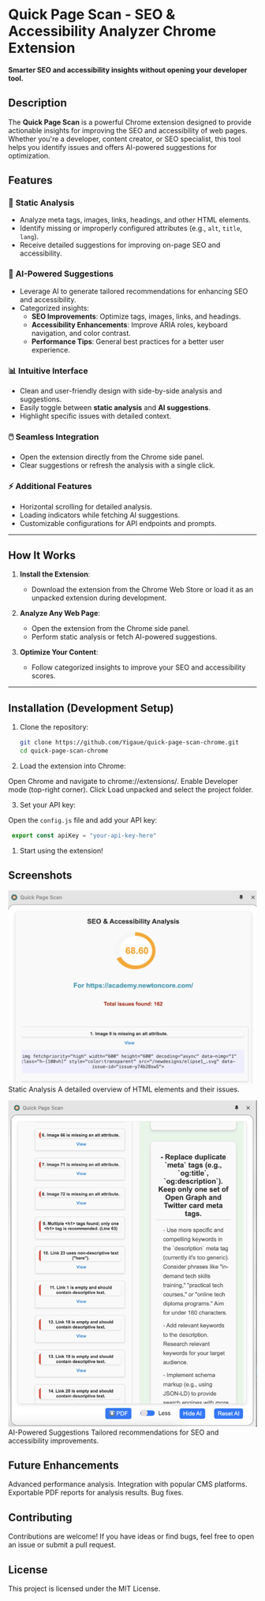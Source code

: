 # Quick Page Scan - SEO & Accessibility Analyzer Chrome Extension

**Smarter SEO and accessibility insights without opening your developer tool.**

## Description

The **Quick Page Scan** is a powerful Chrome extension designed to provide actionable insights for improving the SEO and accessibility of web pages. Whether you're a developer, content creator, or SEO specialist, this tool helps you identify issues and offers AI-powered suggestions for optimization.

## Features

### 🚀 **Static Analysis**

- Analyze meta tags, images, links, headings, and other HTML elements.
- Identify missing or improperly configured attributes (e.g., `alt`, `title`, `lang`).
- Receive detailed suggestions for improving on-page SEO and accessibility.

### 🤖 **AI-Powered Suggestions**

- Leverage AI to generate tailored recommendations for enhancing SEO and accessibility.
- Categorized insights:
  - **SEO Improvements**: Optimize tags, images, links, and headings.
  - **Accessibility Enhancements**: Improve ARIA roles, keyboard navigation, and color contrast.
  - **Performance Tips**: General best practices for a better user experience.

### 📊 **Intuitive Interface**

- Clean and user-friendly design with side-by-side analysis and suggestions.
- Easily toggle between **static analysis** and **AI suggestions**.
- Highlight specific issues with detailed context.

### 🖱️ **Seamless Integration**

- Open the extension directly from the Chrome side panel.
- Clear suggestions or refresh the analysis with a single click.

### ⚡ **Additional Features**

- Horizontal scrolling for detailed analysis.
- Loading indicators while fetching AI suggestions.
- Customizable configurations for API endpoints and prompts.

---

## How It Works

1. **Install the Extension**:
   - Download the extension from the Chrome Web Store or load it as an unpacked extension during development.

2. **Analyze Any Web Page**:
   - Open the extension from the Chrome side panel.
   - Perform static analysis or fetch AI-powered suggestions.

3. **Optimize Your Content**:
   - Follow categorized insights to improve your SEO and accessibility scores.

---

## Installation (Development Setup)

1. Clone the repository:
   ```bash
   git clone https://github.com/Yigaue/quick-page-scan-chrome.git
   cd quick-page-scan-chrome

2. Load the extension into Chrome:

  Open Chrome and navigate to chrome://extensions/.
  Enable Developer mode (top-right corner).
  Click Load unpacked and select the project folder.

3. Set your API key:

  Open the `config.js` file and add your API key:

  ```javascript
   export const apiKey = "your-api-key-here"
  ```

1. Start using the extension!


## Screenshots

  ![Quick Can Page Score](assets/images/screenshot.png)
  Static Analysis
  A detailed overview of HTML elements and their issues.

  ![Quick Can Page Score](assets/images/screenshot-1.png)
  AI-Powered Suggestions
  Tailored recommendations for SEO and accessibility improvements.

## Future Enhancements

  Advanced performance analysis.
  Integration with popular CMS platforms.
  Exportable PDF reports for analysis results.
  Bug fixes.


## Contributing

  Contributions are welcome! If you have ideas or find bugs, feel free to open an issue or submit a pull request.

## License

This project is licensed under the MIT License.
